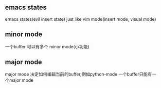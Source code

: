 ## emacs states
emacs states(evil insert state) just like vim mode(insert mode, visual mode)

## minor mode
一个buffer 可以有多个 minor mode(小功能)

## major mode
major mode 决定如何编辑当前的buffer,例如python-mode
一个buffer只能有一个major mode

